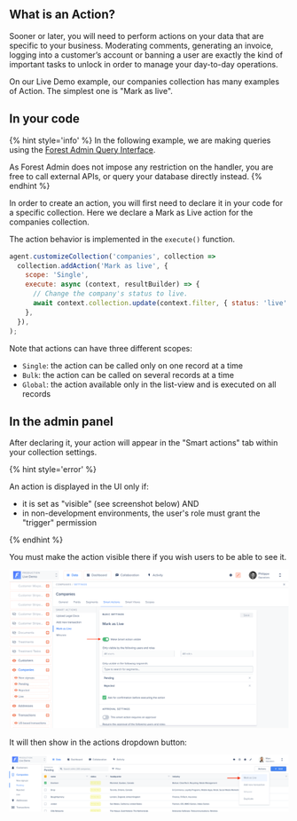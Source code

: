## What is an Action?

Sooner or later, you will need to perform actions on your data that are specific to your business. Moderating comments, generating an invoice, logging into a customer’s account or banning a user are exactly the kind of important tasks to unlock in order to manage your day-to-day operations.

On our Live Demo example, our companies collection has many examples of Action. The simplest one is "Mark as live".

## In your code

{% hint style='info' %}
In the following example, we are making queries using the [Forest Admin Query Interface](../../under-the-hood/queries/README.md).

As Forest Admin does not impose any restriction on the handler, you are free to call external APIs, or query your database directly instead.
{% endhint %}

In order to create an action, you will first need to declare it in your code for a specific collection. Here we declare a Mark as Live action for the companies collection.

The action behavior is implemented in the `execute()` function.

```javascript
agent.customizeCollection('companies', collection =>
  collection.addAction('Mark as live', {
    scope: 'Single',
    execute: async (context, resultBuilder) => {
      // Change the company's status to live.
      await context.collection.update(context.filter, { status: 'live' });
    },
  }),
);
```

Note that actions can have three different scopes:

- `Single`: the action can be called only on one record at a time
- `Bulk`: the action can be called on several records at a time
- `Global`: the action available only in the list-view and is executed on all records

## In the admin panel

After declaring it, your action will appear in the "Smart actions" tab within your collection settings.

{% hint style='error' %}

An action is displayed in the UI only if:

- it is set as "visible" (see screenshot below)
  AND
- in non-development environments, the user's role must grant the "trigger" permission

{% endhint %}

You must make the action visible there if you wish users to be able to see it.

![](../../assets/actions-visibility.png)

It will then show in the actions dropdown button:

![](../../assets/actions-dropdown.png)
